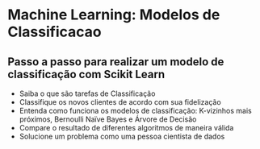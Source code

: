# Machine Learning: Modelos de Classificacao
 ## Passo a passo para realizar um modelo de classificação com Scikit Learn

- Saiba o que são tarefas de Classificação
- Classifique os novos clientes de acordo com sua fidelização
- Entenda como funciona os modelos de classificação: K-vizinhos mais próximos, Bernoulli Naïve Bayes e Árvore de Decisão
- Compare o resultado de diferentes algoritmos de maneira válida
- Solucione um problema como uma pessoa cientista de dados